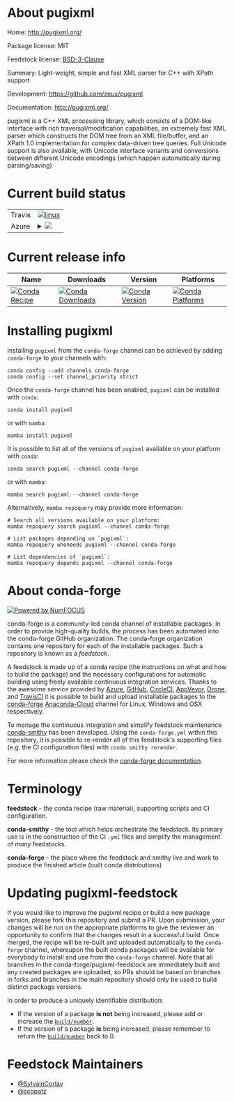 About pugixml
=============

Home: http://pugixml.org/

Package license: MIT

Feedstock license: [BSD-3-Clause](https://github.com/conda-forge/pugixml-feedstock/blob/main/LICENSE.txt)

Summary: Light-weight, simple and fast XML parser for C++ with XPath support

Development: https://github.com/zeux/pugixml

Documentation: http://pugixml.org/

pugixml is a C++ XML processing library, which consists of a DOM-like interface
with rich traversal/modification capabilities, an extremely fast XML parser which
constructs the DOM tree from an XML file/buffer, and an XPath 1.0 implementation
for complex data-driven tree queries. Full Unicode support is also available, with
Unicode interface variants and conversions between different Unicode encodings
(which happen automatically during parsing/saving)


Current build status
====================


<table><tr>
    <td>Travis</td>
    <td>
      <a href="https://app.travis-ci.com/conda-forge/pugixml-feedstock">
        <img alt="linux" src="https://img.shields.io/travis/com/conda-forge/pugixml-feedstock/main.svg?label=Linux">
      </a>
    </td>
  </tr>
    
  <tr>
    <td>Azure</td>
    <td>
      <details>
        <summary>
          <a href="https://dev.azure.com/conda-forge/feedstock-builds/_build/latest?definitionId=829&branchName=main">
            <img src="https://dev.azure.com/conda-forge/feedstock-builds/_apis/build/status/pugixml-feedstock?branchName=main">
          </a>
        </summary>
        <table>
          <thead><tr><th>Variant</th><th>Status</th></tr></thead>
          <tbody><tr>
              <td>linux_64</td>
              <td>
                <a href="https://dev.azure.com/conda-forge/feedstock-builds/_build/latest?definitionId=829&branchName=main">
                  <img src="https://dev.azure.com/conda-forge/feedstock-builds/_apis/build/status/pugixml-feedstock?branchName=main&jobName=linux&configuration=linux%20linux_64_" alt="variant">
                </a>
              </td>
            </tr><tr>
              <td>linux_aarch64</td>
              <td>
                <a href="https://dev.azure.com/conda-forge/feedstock-builds/_build/latest?definitionId=829&branchName=main">
                  <img src="https://dev.azure.com/conda-forge/feedstock-builds/_apis/build/status/pugixml-feedstock?branchName=main&jobName=linux&configuration=linux%20linux_aarch64_" alt="variant">
                </a>
              </td>
            </tr><tr>
              <td>linux_ppc64le</td>
              <td>
                <a href="https://dev.azure.com/conda-forge/feedstock-builds/_build/latest?definitionId=829&branchName=main">
                  <img src="https://dev.azure.com/conda-forge/feedstock-builds/_apis/build/status/pugixml-feedstock?branchName=main&jobName=linux&configuration=linux%20linux_ppc64le_" alt="variant">
                </a>
              </td>
            </tr><tr>
              <td>osx_64</td>
              <td>
                <a href="https://dev.azure.com/conda-forge/feedstock-builds/_build/latest?definitionId=829&branchName=main">
                  <img src="https://dev.azure.com/conda-forge/feedstock-builds/_apis/build/status/pugixml-feedstock?branchName=main&jobName=osx&configuration=osx%20osx_64_" alt="variant">
                </a>
              </td>
            </tr><tr>
              <td>osx_arm64</td>
              <td>
                <a href="https://dev.azure.com/conda-forge/feedstock-builds/_build/latest?definitionId=829&branchName=main">
                  <img src="https://dev.azure.com/conda-forge/feedstock-builds/_apis/build/status/pugixml-feedstock?branchName=main&jobName=osx&configuration=osx%20osx_arm64_" alt="variant">
                </a>
              </td>
            </tr><tr>
              <td>win_64</td>
              <td>
                <a href="https://dev.azure.com/conda-forge/feedstock-builds/_build/latest?definitionId=829&branchName=main">
                  <img src="https://dev.azure.com/conda-forge/feedstock-builds/_apis/build/status/pugixml-feedstock?branchName=main&jobName=win&configuration=win%20win_64_" alt="variant">
                </a>
              </td>
            </tr>
          </tbody>
        </table>
      </details>
    </td>
  </tr>
</table>

Current release info
====================

| Name | Downloads | Version | Platforms |
| --- | --- | --- | --- |
| [![Conda Recipe](https://img.shields.io/badge/recipe-pugixml-green.svg)](https://anaconda.org/conda-forge/pugixml) | [![Conda Downloads](https://img.shields.io/conda/dn/conda-forge/pugixml.svg)](https://anaconda.org/conda-forge/pugixml) | [![Conda Version](https://img.shields.io/conda/vn/conda-forge/pugixml.svg)](https://anaconda.org/conda-forge/pugixml) | [![Conda Platforms](https://img.shields.io/conda/pn/conda-forge/pugixml.svg)](https://anaconda.org/conda-forge/pugixml) |

Installing pugixml
==================

Installing `pugixml` from the `conda-forge` channel can be achieved by adding `conda-forge` to your channels with:

```
conda config --add channels conda-forge
conda config --set channel_priority strict
```

Once the `conda-forge` channel has been enabled, `pugixml` can be installed with `conda`:

```
conda install pugixml
```

or with `mamba`:

```
mamba install pugixml
```

It is possible to list all of the versions of `pugixml` available on your platform with `conda`:

```
conda search pugixml --channel conda-forge
```

or with `mamba`:

```
mamba search pugixml --channel conda-forge
```

Alternatively, `mamba repoquery` may provide more information:

```
# Search all versions available on your platform:
mamba repoquery search pugixml --channel conda-forge

# List packages depending on `pugixml`:
mamba repoquery whoneeds pugixml --channel conda-forge

# List dependencies of `pugixml`:
mamba repoquery depends pugixml --channel conda-forge
```


About conda-forge
=================

[![Powered by
NumFOCUS](https://img.shields.io/badge/powered%20by-NumFOCUS-orange.svg?style=flat&colorA=E1523D&colorB=007D8A)](https://numfocus.org)

conda-forge is a community-led conda channel of installable packages.
In order to provide high-quality builds, the process has been automated into the
conda-forge GitHub organization. The conda-forge organization contains one repository
for each of the installable packages. Such a repository is known as a *feedstock*.

A feedstock is made up of a conda recipe (the instructions on what and how to build
the package) and the necessary configurations for automatic building using freely
available continuous integration services. Thanks to the awesome service provided by
[Azure](https://azure.microsoft.com/en-us/services/devops/), [GitHub](https://github.com/),
[CircleCI](https://circleci.com/), [AppVeyor](https://www.appveyor.com/),
[Drone](https://cloud.drone.io/welcome), and [TravisCI](https://travis-ci.com/)
it is possible to build and upload installable packages to the
[conda-forge](https://anaconda.org/conda-forge) [Anaconda-Cloud](https://anaconda.org/)
channel for Linux, Windows and OSX respectively.

To manage the continuous integration and simplify feedstock maintenance
[conda-smithy](https://github.com/conda-forge/conda-smithy) has been developed.
Using the ``conda-forge.yml`` within this repository, it is possible to re-render all of
this feedstock's supporting files (e.g. the CI configuration files) with ``conda smithy rerender``.

For more information please check the [conda-forge documentation](https://conda-forge.org/docs/).

Terminology
===========

**feedstock** - the conda recipe (raw material), supporting scripts and CI configuration.

**conda-smithy** - the tool which helps orchestrate the feedstock.
                   Its primary use is in the construction of the CI ``.yml`` files
                   and simplify the management of *many* feedstocks.

**conda-forge** - the place where the feedstock and smithy live and work to
                  produce the finished article (built conda distributions)


Updating pugixml-feedstock
==========================

If you would like to improve the pugixml recipe or build a new
package version, please fork this repository and submit a PR. Upon submission,
your changes will be run on the appropriate platforms to give the reviewer an
opportunity to confirm that the changes result in a successful build. Once
merged, the recipe will be re-built and uploaded automatically to the
`conda-forge` channel, whereupon the built conda packages will be available for
everybody to install and use from the `conda-forge` channel.
Note that all branches in the conda-forge/pugixml-feedstock are
immediately built and any created packages are uploaded, so PRs should be based
on branches in forks and branches in the main repository should only be used to
build distinct package versions.

In order to produce a uniquely identifiable distribution:
 * If the version of a package **is not** being increased, please add or increase
   the [``build/number``](https://docs.conda.io/projects/conda-build/en/latest/resources/define-metadata.html#build-number-and-string).
 * If the version of a package **is** being increased, please remember to return
   the [``build/number``](https://docs.conda.io/projects/conda-build/en/latest/resources/define-metadata.html#build-number-and-string)
   back to 0.

Feedstock Maintainers
=====================

* [@SylvainCorlay](https://github.com/SylvainCorlay/)
* [@scopatz](https://github.com/scopatz/)

